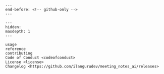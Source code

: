 ```{include} ../README.md
---
end-before: <!-- github-only -->
---
```

[license]: license
[contributor guide]: contributing
[command-line reference]: usage

```{toctree}
---
hidden:
maxdepth: 1
---

usage
reference
contributing
Code of Conduct <codeofconduct>
License <license>
Changelog <https://github.com/ilangurudev/meeting_notes_ai/releases>
```
